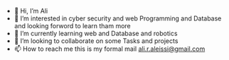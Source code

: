 - 👋 Hi, I’m Ali
- 👀 I’m interested in cyber security and web Programming and Database and looking forword to learn tham more 
- 🌱 I’m currently learning  web and  Database and robotics
- 💞️ I’m looking to collaborate on some Tasks and projects 
- 📫 How to reach me this is my formal mail ali.r.aleissi@gmail.com 

<!---
AliRALEissi/AliRALEissi is a ✨ special ✨ repository because its `README.md` (this file) appears on your GitHub profile.
You can click the Preview link to take a look at your changes.
--->
